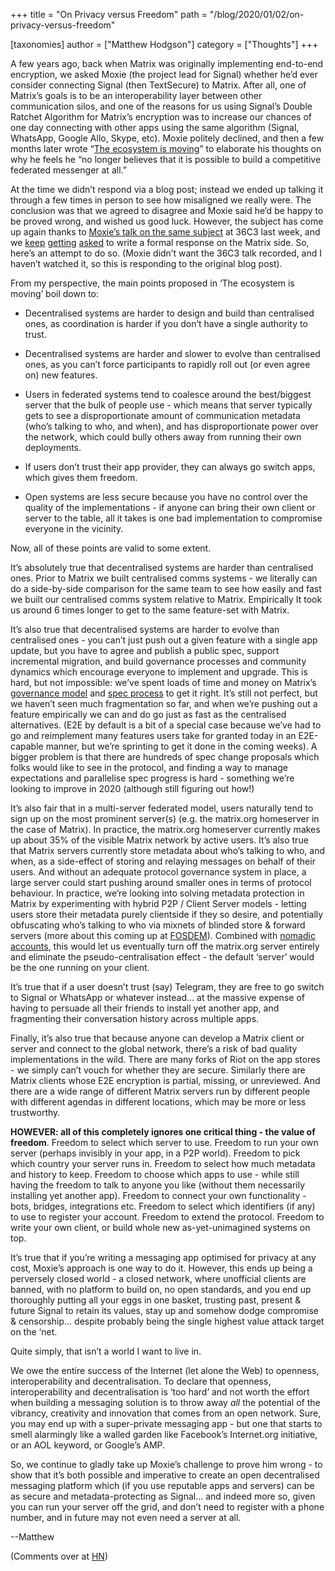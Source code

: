 +++
title = "On Privacy versus Freedom"
path = "/blog/2020/01/02/on-privacy-versus-freedom"

[taxonomies]
author = ["Matthew Hodgson"]
category = ["Thoughts"]
+++

A few years ago, back when Matrix was originally implementing end-to-end encryption, we asked Moxie (the project lead for Signal) whether he’d ever consider connecting Signal (then TextSecure) to Matrix.  After all, one of Matrix’s goals is to be an interoperability layer between other communication silos, and one of the reasons for us using Signal’s Double Ratchet Algorithm for Matrix’s encryption was to increase our chances of one day connecting with other apps using the same algorithm (Signal, WhatsApp, Google Allo, Skype, etc).  Moxie politely declined, and then a few months later wrote “[The ecosystem is moving](https://signal.org/blog/the-ecosystem-is-moving/)” to elaborate his thoughts on why he feels he “no longer believes that it is possible to build a competitive federated messenger at all.”

At the time we didn’t respond via a blog post; instead we ended up talking it through a few times in person to see how misaligned we really were. The conclusion was that we agreed to disagree and Moxie said he’d be happy to be proved wrong, and wished us good luck.  However, the subject has come up again thanks to [Moxie’s talk on the same subject](https://fahrplan.events.ccc.de/congress/2019/Fahrplan/events/11086.html) at 36C3 last week, and we [keep](https://news.ycombinator.com/item?id=21933891) [getting](https://news.ycombinator.com/item?id=21935219) [asked](https://matrix.to/#/!OGEhHVWSdvArJzumhm:matrix.org/$SzdpeR_Hji5AMOkydnYzv5UN_UaGdN710ThF-lfAt9A?via=matrix.org&via=t2bot.io&via=privacytools.io) to write a formal response on the Matrix side.  So, here’s an attempt to do so.  (Moxie didn’t want the 36C3 talk recorded, and I haven’t watched it, so this is responding to the original blog post).

From my perspective, the main points proposed in ‘The ecosystem is moving’ boil down to:


*   Decentralised systems are harder to design and build than centralised ones, as coordination is harder if you don’t have a single authority to trust.

*   Decentralised systems are harder and slower to evolve than centralised ones, as you can’t force participants to rapidly roll out (or even agree on) new features.

*   Users in federated systems tend to coalesce around the best/biggest server that the bulk of people use - which means that server typically gets to see a disproportionate amount of communication metadata (who’s talking to who, and when), and has disproportionate power over the network, which could bully others away from running their own deployments.

*   If users don’t trust their app provider, they can always go switch apps, which gives them freedom.

*   Open systems are less secure because you have no control over the quality of the implementations - if anyone can bring their own client or server to the table, all it takes is one bad implementation to compromise everyone in the vicinity.

Now, all of these points are valid to some extent.

It’s absolutely true that decentralised systems are harder than centralised ones.  Prior to Matrix we built centralised comms systems - we literally can do a side-by-side comparison for the same team to see how easily and fast we built our centralised comms system relative to Matrix.  Empirically It took us around 6 times longer to get to the same feature-set with Matrix.

It’s also true that decentralised systems are harder to evolve than centralised ones - you can’t just push out a given feature with a single app update, but you have to agree and publish a public spec, support incremental migration, and build governance processes and community dynamics which encourage everyone to implement and upgrade.  This is hard, but not impossible: we’ve spent loads of time and money on Matrix’s [governance model](https://matrix.org/foundation/) and [spec process](https://matrix.org/docs/spec/proposals) to get it right.  It’s still not perfect, but we haven’t seen much fragmentation so far, and when we’re pushing out a feature empirically we can and do go just as fast as the centralised alternatives. (E2E by default is a bit of a special case because we’ve had to go and reimplement many features users take for granted today in an E2E-capable manner, but we’re sprinting to get it done in the coming weeks).  A bigger problem is that there are hundreds of spec change proposals which folks would like to see in the protocol, and finding a way to manage expectations and parallelise spec progress is hard - something we’re looking to improve in 2020 (although still figuring out how!)

It’s also fair that in a multi-server federated model, users naturally tend to sign up on the most prominent server(s) (e.g. the matrix.org homeserver in the case of Matrix).  In practice, the matrix.org homeserver currently makes up about 35% of the visible Matrix network by active users.  It’s also true that Matrix servers currently store metadata about who’s talking to who, and when, as a side-effect of storing and relaying messages on behalf of their users.  And without an adequate protocol governance system in place, a large server could start pushing around smaller ones in terms of protocol behaviour.  In practice, we’re looking into solving metadata protection in Matrix by experimenting with hybrid P2P / Client Server models - letting users store their metadata purely clientside if they so desire, and potentially obfuscating who’s talking to who via mixnets of blinded store & forward servers (more about this coming up at [FOSDEM](https://fosdem.org/2020/schedule/event/dip_p2p_matrix/)). Combined with [nomadic accounts](https://github.com/matrix-org/matrix-doc/blob/rav/proposal/remove_mxids_from_events/proposals/1228-removing-mxids-from-events.md), this would let us eventually turn off the matrix.org server entirely and eliminate the pseudo-centralisation effect - the default ‘server’ would be the one running on your client.

It’s true that if a user doesn’t trust (say) Telegram, they are free to go switch to Signal or WhatsApp or whatever instead… at the massive expense of having to persuade all their friends to install yet another app, and fragmenting their conversation history across multiple apps.

Finally, it’s also true that because anyone can develop a Matrix client or server and connect to the global network, there’s a risk of bad quality implementations in the wild.  There are many forks of Riot on the app stores - we simply can’t vouch for whether they are secure.  Similarly there are Matrix clients whose E2E encryption is partial, missing, or unreviewed.  And there are a wide range of different Matrix servers run by different people with different agendas in different locations, which may be more or less trustworthy.

**HOWEVER: all of this completely ignores one critical thing - the value of freedom**.  Freedom to select which server to use.  Freedom to run your own server (perhaps invisibly in your app, in a P2P world). Freedom to pick which country your server runs in. Freedom to select how much metadata and history to keep. Freedom to choose which apps to use - while still having the freedom to talk to anyone you like (without them necessarily installing yet another app).  Freedom to connect your own functionality - bots, bridges, integrations etc.  Freedom to select which identifiers (if any) to use to register your account.  Freedom to extend the protocol.  Freedom to write your own client, or build whole new as-yet-unimagined systems on top.

It’s true that if you’re writing a messaging app optimised for privacy at any cost, Moxie’s approach is one way to do it. However, this ends up being a perversely closed world - a closed network, where unofficial clients are banned, with no platform to build on, no open standards, and you end up thoroughly putting all your eggs in one basket, trusting past, present & future Signal to retain its values, stay up and somehow dodge compromise & censorship… despite probably being the single highest value attack target on the ‘net.

Quite simply, that isn’t a world I want to live in.

We owe the entire success of the Internet (let alone the Web) to openness, interoperability and decentralisation.  To declare that openness, interoperability and decentralisation is ‘too hard’ and not worth the effort when building a messaging solution is to throw away *all* the potential of the vibrancy, creativity and innovation that comes from an open network.  Sure, you may end up with a super-private messaging app - but one that starts to smell alarmingly like a walled garden like Facebook’s Internet.org initiative, or an AOL keyword, or Google’s AMP.  

So, we continue to gladly take up Moxie’s challenge to prove him wrong - to show that it’s both possible and imperative to create an open decentralised messaging platform which (if you use reputable apps and servers) can be as secure and metadata-protecting as Signal… and indeed more so, given you can run your server off the grid, and don’t need to register with a phone number, and in future may not even need a server at all.

--Matthew

(Comments over at [HN](https://news.ycombinator.com/item?id=21936929))

